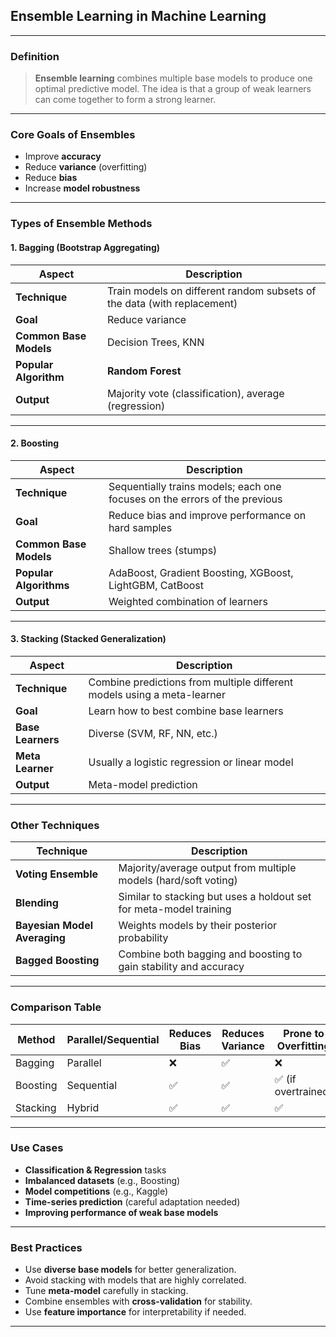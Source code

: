 ## **Ensemble Learning in Machine Learning**

---

### **Definition**

> **Ensemble learning** combines multiple base models to produce one optimal predictive model. The idea is that a group of weak learners can come together to form a strong learner.

---

### **Core Goals of Ensembles**

* Improve **accuracy**
* Reduce **variance** (overfitting)
* Reduce **bias**
* Increase **model robustness**

---

### **Types of Ensemble Methods**

#### **1. Bagging (Bootstrap Aggregating)**

| Aspect                 | Description                                                             |
| ---------------------- | ----------------------------------------------------------------------- |
| **Technique**          | Train models on different random subsets of the data (with replacement) |
| **Goal**               | Reduce variance                                                         |
| **Common Base Models** | Decision Trees, KNN                                                     |
| **Popular Algorithm**  | **Random Forest**                                                       |
| **Output**             | Majority vote (classification), average (regression)                    |

---

#### **2. Boosting**

| Aspect                 | Description                                                                |
| ---------------------- | -------------------------------------------------------------------------- |
| **Technique**          | Sequentially trains models; each one focuses on the errors of the previous |
| **Goal**               | Reduce bias and improve performance on hard samples                        |
| **Common Base Models** | Shallow trees (stumps)                                                     |
| **Popular Algorithms** | AdaBoost, Gradient Boosting, XGBoost, LightGBM, CatBoost                   |
| **Output**             | Weighted combination of learners                                           |

---

#### **3. Stacking (Stacked Generalization)**

| Aspect            | Description                                                             |
| ----------------- | ----------------------------------------------------------------------- |
| **Technique**     | Combine predictions from multiple different models using a meta-learner |
| **Goal**          | Learn how to best combine base learners                                 |
| **Base Learners** | Diverse (SVM, RF, NN, etc.)                                             |
| **Meta Learner**  | Usually a logistic regression or linear model                           |
| **Output**        | Meta-model prediction                                                   |

---

### **Other Techniques**

| Technique                    | Description                                                        |
| ---------------------------- | ------------------------------------------------------------------ |
| **Voting Ensemble**          | Majority/average output from multiple models (hard/soft voting)    |
| **Blending**                 | Similar to stacking but uses a holdout set for meta-model training |
| **Bayesian Model Averaging** | Weights models by their posterior probability                      |
| **Bagged Boosting**          | Combine both bagging and boosting to gain stability and accuracy   |

---

### **Comparison Table**

| Method   | Parallel/Sequential | Reduces Bias | Reduces Variance | Prone to Overfitting | Interpretability |
| -------- | ------------------- | ------------ | ---------------- | -------------------- | ---------------- |
| Bagging  | Parallel            | ❌            | ✅                | ❌                    | Moderate         |
| Boosting | Sequential          | ✅            | ✅                | ✅ (if overtrained)   | Low              |
| Stacking | Hybrid              | ✅            | ✅                | ✅                    | Very Low         |

---

### **Use Cases**

* **Classification & Regression** tasks
* **Imbalanced datasets** (e.g., Boosting)
* **Model competitions** (e.g., Kaggle)
* **Time-series prediction** (careful adaptation needed)
* **Improving performance of weak base models**

---

### **Best Practices**

* Use **diverse base models** for better generalization.
* Avoid stacking with models that are highly correlated.
* Tune **meta-model** carefully in stacking.
* Combine ensembles with **cross-validation** for stability.
* Use **feature importance** for interpretability if needed.

---
